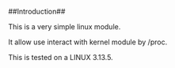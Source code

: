 ##Introduction##

This is a very simple linux module.

It allow use interact with kernel module by /proc.

This is tested on a LINUX 3.13.5.


